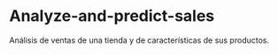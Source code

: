 # Analyze-and-predict-sales
Análisis de ventas de una tienda y de características de sus productos.
